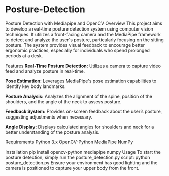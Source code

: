 # Posture-Detection
Posture Detection with Mediapipe and OpenCV
Overview
This project aims to develop a real-time posture detection system using computer vision techniques. It utilizes a front-facing camera and the MediaPipe framework to detect and analyze the user's posture, particularly focusing on the sitting posture. The system provides visual feedback to encourage better ergonomic practices, especially for individuals who spend prolonged periods at a desk.

Features
**Real-Time Posture Detection:** Utilizes a camera to capture video feed and analyze posture in real-time.

**Pose Estimation:** Leverages MediaPipe's pose estimation capabilities to identify key body landmarks.

**Posture Analysis:** Analyzes the alignment of the spine, position of the shoulders, and the angle of the neck to assess posture.

**Feedback System:** Provides on-screen feedback about the user’s posture, suggesting adjustments when necessary.

**Angle Display:** Displays calculated angles for shoulders and neck for a better understanding of the posture analysis.

Requirements
Python 3.x
OpenCV-Python
MediaPipe
NumPy

Installation
pip install opencv-python mediapipe numpy
Usage
To start the posture detection, simply run the posture_detection.py script:
python posture_detection.py
Ensure your environment has good lighting and the camera is positioned to capture your upper body from the front.
